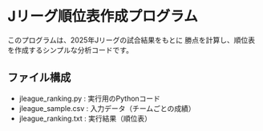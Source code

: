 # Jリーグ順位表作成プログラム

このプログラムは、2025年Jリーグの試合結果をもとに
勝点を計算し、順位表を作成するシンプルな分析コードです。

## ファイル構成
- jleague_ranking.py : 実行用のPythonコード
- jleague_sample.csv : 入力データ（チームごとの成績）
- jleague_ranking.txt : 実行結果（順位表）
